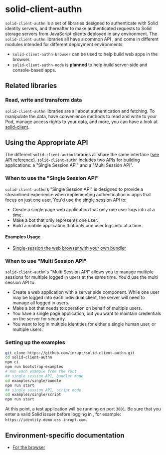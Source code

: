 # solid-client-authn

`solid-client-authn` is a set of libraries designed to authenticate with Solid identity servers,
and thereafter to make authenticated requests to Solid storage servers from JavaScript clients
deployed in any environment. The `solid-client-authn` libraries all have a common API
, and come in different modules intended for different deployment environments:
- `solid-client-authn-browser` can be used to help build web apps in the browser.
- `solid-client-authn-node` is **planned** to help build server-side and console-based apps.

## Related libraries

### Read, write and transform data

`solid-client-authn` libraries are all about authentication and fetching. To manipulate the data, have convenience methods to read and write to your Pod, manage access rights to your data, and more, you can have a look at [solid-client](https://www.npmjs.com/package/@inrupt/solid-client).

## Using the Appropriate API

The different `solid-client-authn` libraries all share the same interface ([see API reference](./docs/api.md)). `solid-client-authn` includes two APIs for building applications: a "Single Session API" and a "Multi Session API".

### When to use the "Single Session API"

`solid-client-authn`'s "Single Session API" is designed to provide a streamlined experience
when implementing authentication in apps that focus on just one user.
You'd use the single session API to:

 - Create a single page web application that only one user logs into at a time.
 - Make a bot that only represents one user.
 - Build a mobile application that only one user logs into at a time.

#### Examples Usage

 - [Single-session the web browser with your own bundler](./examples/single/bundle)

### When to use "Multi Session API"

`solid-client-authn`'s "Multi Session API" allows you to manage multiple sessions for multiple
logged in users at the same time. You'd use the multi session API to:

 - Create a web application with a server side component. While one user may be logged into
 each individual client, the server will need to manage all logged in users.
 - Make a bot that needs to operation on behalf of multiple users.
 - You have a single page application, but you want to maintain credentials on the server
 for security.
 - You want to log in multiple identities for either a single human user, or multiple users.

### Setting up the examples

```bash
git clone https://github.com/inrupt/solid-client-authn.git
cd solid-client-authn
npm ci
npm run bootstrap-examples
# Run each example from the root
## single session API, bundler mode
cd examples/single/bundle
npm run start
## single session API, script mode
cd examples/single/script
npm run start
```

At this point, a test application will be running on port `3001`.
Be sure that you enter a valid Solid issuer before logging in
, for example: `https://identity.demo-ess.inrupt.com`.

## Environment-specific documentation

- [For the browser](./docs/browser.md)
